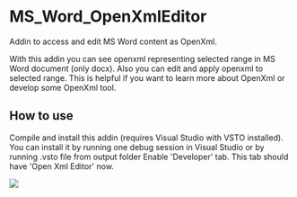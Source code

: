 # MS_Word_OpenXmlEditor
Addin to access and edit MS Word content as OpenXml.

With this addin you can see openxml representing selected range in MS Word document (only docx).
Also you can edit and apply openxml to selected range.
This is helpful if you want to learn more about OpenXml or develop some OpenXml tool.

## How to use
Compile and install this addin (requires Visual Studio with VSTO installed).
You can install it by running one debug session in Visual Studio or by running .vsto file from output folder
Enable 'Developer' tab. This tab should have 'Open Xml Editor' now.

<img src="https://github.com/Alex-Butenko/MS_Word_OpenXmlEditor/raw/master/OpenXmlEditor.png" />
